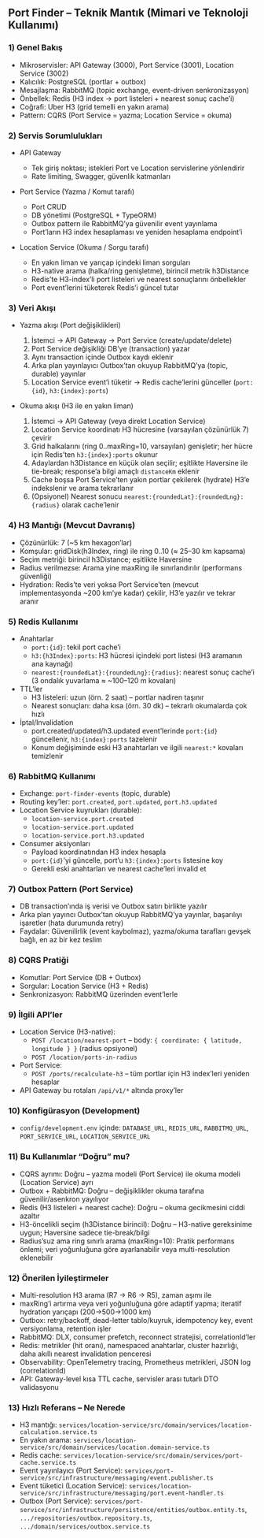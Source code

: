 ## Port Finder – Teknik Mantık (Mimari ve Teknoloji Kullanımı)

### 1) Genel Bakış
- Mikroservisler: API Gateway (3000), Port Service (3001), Location Service (3002)
- Kalıcılık: PostgreSQL (portlar + outbox)
- Mesajlaşma: RabbitMQ (topic exchange, event-driven senkronizasyon)
- Önbellek: Redis (H3 index → port listeleri + nearest sonuç cache’i)
- Coğrafi: Uber H3 (grid temelli en yakın arama)
- Pattern: CQRS (Port Service = yazma; Location Service = okuma)

### 2) Servis Sorumlulukları
- API Gateway
  - Tek giriş noktası; istekleri Port ve Location servislerine yönlendirir
  - Rate limiting, Swagger, güvenlik katmanları

- Port Service (Yazma / Komut tarafı)
  - Port CRUD
  - DB yönetimi (PostgreSQL + TypeORM)
  - Outbox pattern ile RabbitMQ’ya güvenilir event yayınlama
  - Port’ların H3 index hesaplaması ve yeniden hesaplama endpoint’i

- Location Service (Okuma / Sorgu tarafı)
  - En yakın liman ve yarıçap içindeki liman sorguları
  - H3-native arama (halka/ring genişletme), birincil metrik h3Distance
  - Redis’te H3-index’li port listeleri ve nearest sonuçlarını önbellekler
  - Port event’lerini tüketerek Redis’i güncel tutar

### 3) Veri Akışı
- Yazma akışı (Port değişiklikleri)
  1. İstemci → API Gateway → Port Service (create/update/delete)
  2. Port Service değişikliği DB’ye (transaction) yazar
  3. Aynı transaction içinde Outbox kaydı eklenir
  4. Arka plan yayınlayıcı Outbox’tan okuyup RabbitMQ’ya (topic, durable) yayınlar
  5. Location Service event’i tüketir → Redis cache’lerini günceller (`port:{id}`, `h3:{index}:ports`)

- Okuma akışı (H3 ile en yakın liman)
  1. İstemci → API Gateway (veya direkt Location Service)
  2. Location Service koordinatı H3 hücresine (varsayılan çözünürlük 7) çevirir
  3. Grid halkalarını (ring 0..maxRing=10, varsayılan) genişletir; her hücre için Redis’ten `h3:{index}:ports` okunur
  4. Adaylardan h3Distance en küçük olan seçilir; eşitlikte Haversine ile tie-break; response’a bilgi amaçlı `distanceKm` eklenir
  5. Cache boşsa Port Service’ten yakın portlar çekilerek (hydrate) H3’e indekslenir ve arama tekrarlanır
  6. (Opsiyonel) Nearest sonucu `nearest:{roundedLat}:{roundedLng}:{radius}` olarak cache’lenir

### 4) H3 Mantığı (Mevcut Davranış)
- Çözünürlük: 7 (~5 km hexagon’lar)
- Komşular: gridDisk(h3Index, ring) ile ring 0..10 (≈ 25–30 km kapsama)
- Seçim metriği: birincil h3Distance; eşitlikte Haversine
- Radius verilmezse: Arama yine maxRing ile sınırlandırılır (performans güvenliği)
- Hydration: Redis’te veri yoksa Port Service’ten (mevcut implementasyonda ~200 km’ye kadar) çekilir, H3’e yazılır ve tekrar aranır

### 5) Redis Kullanımı
- Anahtarlar
  - `port:{id}`: tekil port cache’i
  - `h3:{h3Index}:ports`: H3 hücresi içindeki port listesi (H3 aramanın ana kaynağı)
  - `nearest:{roundedLat}:{roundedLng}:{radius}`: nearest sonuç cache’i (3 ondalık yuvarlama ≈ ~100–120 m kovaları)
- TTL’ler
  - H3 listeleri: uzun (örn. 2 saat) – portlar nadiren taşınır
  - Nearest sonuçları: daha kısa (örn. 30 dk) – tekrarlı okumalarda çok hızlı
- İptal/Invalidation
  - port.created/updated/h3.updated event’lerinde `port:{id}` güncellenir, `h3:{index}:ports` tazelenir
  - Konum değişiminde eski H3 anahtarları ve ilgili `nearest:*` kovaları temizlenir

### 6) RabbitMQ Kullanımı
- Exchange: `port-finder-events` (topic, durable)
- Routing key’ler: `port.created`, `port.updated`, `port.h3.updated`
- Location Service kuyrukları (durable):
  - `location-service.port.created`
  - `location-service.port.updated`
  - `location-service.port.h3.updated`
- Consumer aksiyonları
  - Payload koordinatından H3 index hesapla
  - `port:{id}`’yi güncelle, port’u `h3:{index}:ports` listesine koy
  - Gerekli eski anahtarları ve nearest cache’leri invalid et

### 7) Outbox Pattern (Port Service)
- DB transaction’ında iş verisi ve Outbox satırı birlikte yazılır
- Arka plan yayıncı Outbox’tan okuyup RabbitMQ’ya yayınlar, başarılıyı işaretler (hata durumunda retry)
- Faydalar: Güvenilirlik (event kaybolmaz), yazma/okuma tarafları gevşek bağlı, en az bir kez teslim

### 8) CQRS Pratiği
- Komutlar: Port Service (DB + Outbox)
- Sorgular: Location Service (H3 + Redis)
- Senkronizasyon: RabbitMQ üzerinden event’lerle

### 9) İlgili API’ler
- Location Service (H3-native):
  - `POST /location/nearest-port` – body: `{ coordinate: { latitude, longitude } }` (radius opsiyonel)
  - `POST /location/ports-in-radius`
- Port Service:
  - `POST /ports/recalculate-h3` – tüm portlar için H3 index’leri yeniden hesaplar
- API Gateway bu rotaları `/api/v1/*` altında proxy’ler

### 10) Konfigürasyon (Development)
- `config/development.env` içinde: `DATABASE_URL`, `REDIS_URL`, `RABBITMQ_URL`, `PORT_SERVICE_URL`, `LOCATION_SERVICE_URL`

### 11) Bu Kullanımlar “Doğru” mu?
- CQRS ayrımı: Doğru – yazma modeli (Port Service) ile okuma modeli (Location Service) ayrı
- Outbox + RabbitMQ: Doğru – değişiklikler okuma tarafına güvenilir/asenkron yayılıyor
- Redis (H3 listeleri + nearest cache): Doğru – okuma gecikmesini ciddi azaltır
- H3-öncelikli seçim (h3Distance birincil): Doğru – H3-native gereksinime uygun; Haversine sadece tie-break/bilgi
- Radius’suz ama ring sınırlı arama (maxRing=10): Pratik performans önlemi; veri yoğunluğuna göre ayarlanabilir veya multi-resolution eklenebilir

### 12) Önerilen İyileştirmeler
- Multi-resolution H3 arama (R7 → R6 → R5), zaman aşımı ile
- maxRing’i artırma veya veri yoğunluğuna göre adaptif yapma; iteratif hydration yarıçapı (200→500→1000 km)
- Outbox: retry/backoff, dead-letter tablo/kuyruk, idempotency key, event versiyonlama, retention işler
- RabbitMQ: DLX, consumer prefetch, reconnect stratejisi, correlationId’ler
- Redis: metrikler (hit oranı), namespaced anahtarlar, cluster hazırlığı, daha akıllı nearest invalidation penceresi
- Observability: OpenTelemetry tracing, Prometheus metrikleri, JSON log (correlationId)
- API: Gateway-level kısa TTL cache, servisler arası tutarlı DTO validasyonu

### 13) Hızlı Referans – Ne Nerede
- H3 mantığı: `services/location-service/src/domain/services/location-calculation.service.ts`
- En yakın arama: `services/location-service/src/domain/services/location.domain-service.ts`
- Redis cache: `services/location-service/src/domain/services/port-cache.service.ts`
- Event yayınlayıcı (Port Service): `services/port-service/src/infrastructure/messaging/event.publisher.ts`
- Event tüketici (Location Service): `services/location-service/src/infrastructure/messaging/port.event-handler.ts`
- Outbox (Port Service): `services/port-service/src/infrastructure/persistence/entities/outbox.entity.ts`, `.../repositories/outbox.repository.ts`, `.../domain/services/outbox.service.ts`


